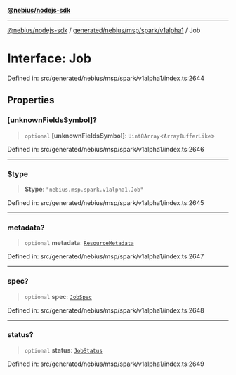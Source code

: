 [**@nebius/nodejs-sdk**](../../../../../../README.md)

---

[@nebius/nodejs-sdk](../../../../../../README.md) / [generated/nebius/msp/spark/v1alpha1](../README.md) / Job

# Interface: Job

Defined in: src/generated/nebius/msp/spark/v1alpha1/index.ts:2644

## Properties

### \[unknownFieldsSymbol\]?

> `optional` **\[unknownFieldsSymbol\]**: `Uint8Array`\<`ArrayBufferLike`\>

Defined in: src/generated/nebius/msp/spark/v1alpha1/index.ts:2646

---

### $type

> **$type**: `"nebius.msp.spark.v1alpha1.Job"`

Defined in: src/generated/nebius/msp/spark/v1alpha1/index.ts:2645

---

### metadata?

> `optional` **metadata**: [`ResourceMetadata`](../../../../common/v1/interfaces/ResourceMetadata.md)

Defined in: src/generated/nebius/msp/spark/v1alpha1/index.ts:2647

---

### spec?

> `optional` **spec**: [`JobSpec`](JobSpec.md)

Defined in: src/generated/nebius/msp/spark/v1alpha1/index.ts:2648

---

### status?

> `optional` **status**: [`JobStatus`](JobStatus.md)

Defined in: src/generated/nebius/msp/spark/v1alpha1/index.ts:2649
